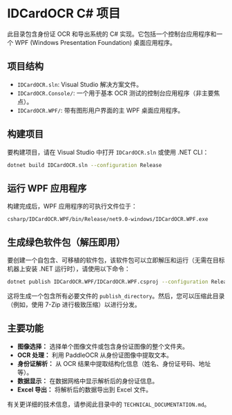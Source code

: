 # IDCardOCR C# 项目

此目录包含身份证 OCR 和导出系统的 C# 实现。它包括一个控制台应用程序和一个 WPF (Windows Presentation Foundation) 桌面应用程序。

## 项目结构

- `IDCardOCR.sln`: Visual Studio 解决方案文件。
- `IDCardOCR.Console/`: 一个用于基本 OCR 测试的控制台应用程序（非主要焦点）。
- `IDCardOCR.WPF/`: 带有图形用户界面的主 WPF 桌面应用程序。

## 构建项目

要构建项目，请在 Visual Studio 中打开 `IDCardOCR.sln` 或使用 .NET CLI：

```bash
dotnet build IDCardOCR.sln --configuration Release
```

## 运行 WPF 应用程序

构建完成后，WPF 应用程序的可执行文件位于：

`csharp/IDCardOCR.WPF/bin/Release/net9.0-windows/IDCardOCR.WPF.exe`

## 生成绿色软件包（解压即用）

要创建一个自包含、可移植的软件包，该软件包可以立即解压和运行（无需在目标机器上安装 .NET 运行时），请使用以下命令：

```bash
dotnet publish IDCardOCR.WPF/IDCardOCR.WPF.csproj --configuration Release --runtime win-x64 --self-contained true -p:PublishReadyToRun=true -o publish_directory
```

这将生成一个包含所有必要文件的 `publish_directory`。然后，您可以压缩此目录（例如，使用 7-Zip 进行极致压缩）以进行分发。

## 主要功能

- **图像选择：** 选择单个图像文件或包含身份证图像的整个文件夹。
- **OCR 处理：** 利用 PaddleOCR 从身份证图像中提取文本。
- **身份证解析：** 从 OCR 结果中提取结构化信息（姓名、身份证号码、地址等）。
- **数据显示：** 在数据网格中显示解析后的身份证信息。
- **Excel 导出：** 将解析后的数据导出到 Excel 文件。

有关更详细的技术信息，请参阅此目录中的 `TECHNICAL_DOCUMENTATION.md`。